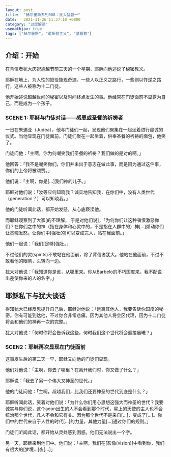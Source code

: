 ```yaml
---
layout: post
title:  "赫尔墨斯系列008：犹大福音一"
date:   2021-11-26 11:37:10 +0800
category: "过度解读"
usemathjax: true
tags: ["赫尔墨斯", "诺斯替主义", "基督教"]
---
```


## 介绍：开始

在背信者犹大庆祝逾越节前三天的一个星期，耶稣向他述说了秘密教义。

耶稣在地上，为人性的奴役施现奇迹。一些人以正义之路行，一些则以忤逆之路行，这些人被称为十二门徒。

他开始述说超越世间的秘密以及时间终点发生的事。他经常在门徒面前不显露为自己，而是成为一个孩子。

### SCENE 1: 耶稣与门徒对话——感恩或圣餐的祈祷者

一日在朱迪亚（Judea），他与门徒们一起，发现他们聚集在一起坐着进行虔诚的仪式。当他显现在门徒面前，门徒们聚在一起坐着，供奉圣餐的祈祷的面包，他笑了。

门徒问他：「主啊，你为何嘲笑我们圣餐的祈祷？我们做的是对的啊。」

他回答：「我不是嘲笑你们，你们并未出于意志在做此事，而是因为通过这件事，你们的上帝将被颂赞。」

他们说：「主啊，你是[...]我们神的儿子。」

耶稣对他们说：「汝等应何知晓我？诚实地告知我，在你们中，没有人类世代（generation？）可以知晓我。」

他的门徒听闻此话，都开始发怒，从心底亵渎他。

而耶稣观察到了大家[的不理解， 于是对他们说]，「为何你们让这种嗔恨激怒你们？在你们之中的神（指在身体和心灵中的，不是指在人群中的）神[...]煽动你们让灵魂发怒。让你们中[强壮的]可以变成完人，站在我面前。」

他们一起说：「我们[足够]强壮。」

不过他们的灵(spirits)不敢站在他面前，除了背信者犹大。他站在他面前，不过不敢看他的眼睛，头转向一边。

犹大对他说：「我知道你是谁，从哪里来。你从Barbelo的不朽国度来。我不配说出差使你来的人的名字。」

## 耶稣私下与犹大谈话

得知犹大已经反思提升自己后，耶稣对他说：「远离其他人，我要告诉你国度的秘密。你有可能到达他，不过你会非常悲痛。因为其他人将会区代理，因为十二门徒将会和他们的神再一次的完整。」

犹大对他说：「何时你将会告诉我这些，何时我们这个世代将会迎接晨曦？」

### SCEN2：耶稣再次显现在门徒面前

这事发生后的第二天一早，耶稣又向他的门徒们显现。

他们对他说：「主啊，你去了哪里？在离开我们时，你又做了什么？」

耶稣说：「我去了另一个伟大又神圣的世代。」

他的门徒问他：「主啊，超越我们，比我们还要神圣的世代到底是什么？」

耶稣听闻此话，笑着对他们说：「为什么你们用心思想这强大而神圣的世代？我要诚实与你们说，这个aeon出生的人不会看到那个时代，星上的天使的主人也不会统治那个世代，凡人不会和它有关。因为那个世代不是来自[...]，变成了[...]。你们中的世代来自于人性的时代[...]的力量，其他力量[...]通过你们的规则。」

门徒们听闻此话，都开始从灵处感到困惑。他们无法说出一个字。

另一天，耶稣来到他们中。他们说：「主啊，我们在[影像(vision)]中看到你，我们有很大的[梦境...]夜[...]」

## 